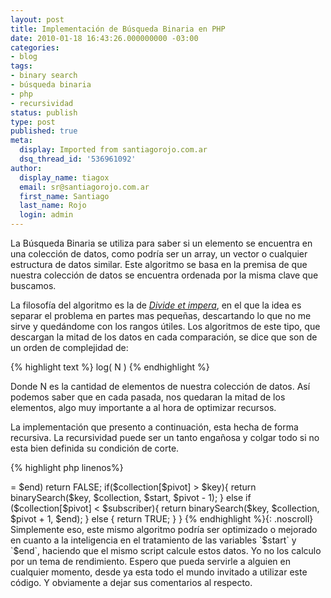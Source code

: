 ```yaml
---
layout: post
title: Implementación de Búsqueda Binaria en PHP
date: 2010-01-18 16:43:26.000000000 -03:00
categories:
- blog
tags:
- binary search
- búsqueda binaria
- php
- recursividad
status: publish
type: post
published: true
meta:
  display: Imported from santiagorojo.com.ar
  dsq_thread_id: '536961092'
author:
  display_name: tiagox
  email: sr@santiagorojo.com.ar
  first_name: Santiago
  last_name: Rojo
  login: admin
---
```

La Búsqueda Binaria se utiliza para saber si un elemento se encuentra en una
colección de datos, como podría ser un array, un vector o cualquier estructura
de datos similar. Este algoritmo se basa en la premisa de que nuestra colección
de datos se encuentra ordenada por la misma clave que buscamos.

La filosofía del algoritmo es la de [_Divide et
impera_](http://es.wikipedia.org/wiki/Algoritmo_divide_y_vencerás), en el que la
idea es separar el problema en partes mas pequeñas, descartando lo que no me
sirve y quedándome con los rangos útiles. Los algoritmos de este tipo, que
descargan la mitad de los datos en cada comparación, se dice que son de un orden
de complejidad de:

{% highlight text %}
log( N )
{% endhighlight %}

Donde N es la cantidad de elementos de nuestra colección de datos. Así podemos
saber que en cada pasada, nos quedaran la mitad de los elementos, algo muy
importante a al hora de optimizar recursos.

La implementación que presento a continuación, esta hecha de forma recursiva. La
recursividad puede ser un tanto engañosa y colgar todo si no esta bien definida
su condición de corte.

{% highlight php linenos%}
<?php
function binarySearch($key, $collection, $start, $end){
    // Selección de la posición del elemento central.
    $pivot = (int)($start + ($end - $start) / 2);
    // Condición de corte.
    if($start >= $end) return FALSE;
    if($collection[$pivot] > $key){
        return binarySearch($key, $collection, $start, $pivot - 1);
    } else if ($collection[$pivot] < $subscriber){
        return binarySearch($key, $collection, $pivot + 1, $end);
    } else {
        return TRUE;
    }
}
{% endhighlight %}{: .noscroll}

Simplemente eso, este mismo algoritmo podría ser optimizado o mejorado en cuanto
a la inteligencia en el tratamiento de las variables `$start` y `$end`, haciendo
que el mismo script calcule estos datos. Yo no los calculo por un tema de
rendimiento.

Espero que pueda servirle a alguien en cualquier momento, desde ya esta todo el
mundo invitado a utilizar este código. Y obviamente a dejar sus comentarios al
respecto.
